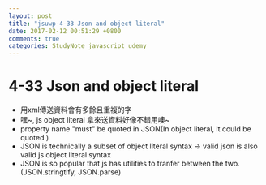 ```yaml
---
layout: post
title: "jsuwp-4-33 Json and object literal"
date: 2017-02-12 00:51:29 +0800
comments: true
categories: StudyNote javascript udemy
---
```



<!--more-->

# 4-33 Json and object literal

- 用xml傳送資料會有多餘且重複的字
- 嘿~, js object literal 拿來送資料好像不錯用噢~
- property name "must" be quoted in JSON(In object literal, it could be quoted )
- JSON is technically a subset of object literal syntax
-> valid json is also valid js object literal syntax
- JSON is so popular that js has utilities to tranfer between the two.(JSON.stringtify, JSON.parse)